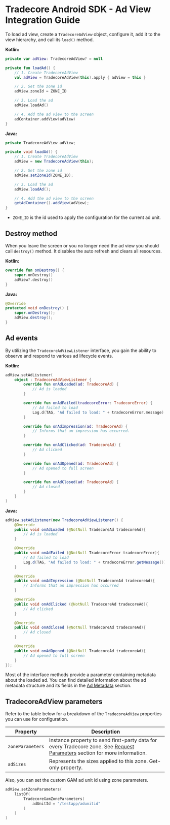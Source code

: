 # Tradecore Android SDK - Ad View Integration Guide

To load ad view, create a `TradecoreAdView` object, configure it, add it to the view hierarchy, and call its `load()`
method.

**Kotlin:**

```kotlin
private var adView: TradecoreAdView? = null

private fun loadAd() {
    // 1. Create TradecoreAdView
    val adView = TradecoreAdView(this).apply { adView = this }

    // 2. Set the zone id
    adView.zoneId = ZONE_ID

    // 3. Load the ad
    adView.loadAd()

    // 4. Add the ad view to the screen
    adContainer.addView(adView)
}
```

**Java:**

```java
private TradecoreAdView adView;

private void loadAd() {
    // 1. Create TradecoreAdView
    adView = new TradecoreAdView(this);

    // 2. Set the zone id
    adView.setZoneId(ZONE_ID);

    // 3. Load the ad
    adView.loadAd();

    // 4. Add the ad view to the screen
    getAdContainer().addView(adView);
}
```

- `ZONE_ID` is the id used to apply the configuration for the current ad unit.

## Destroy method

When you leave the screen or you no longer need the ad view you should call `destroy()` method. It disables the auto
refresh and clears all resources.

**Kotlin:**

```kotlin
override fun onDestroy() {
    super.onDestroy()
    adView?.destroy()
}
```

**Java:**

```java
@Override
protected void onDestroy() {
    super.onDestroy();
    adView.destroy();
}
```

## Ad events

By utilizing the `TradecoreAdViewListener` interface, you gain the ability to observe and respond to various ad
lifecycle events.

**Kotlin:**

```kotlin
adView.setAdListener(
    object : TradecoreAdViewListener {
        override fun onAdLoaded(ad: TradecoreAd) {
            // Ad is loaded
        }

        override fun onAdFailed(tradecoreError: TradecoreError) {
            // Ad failed to load
            Log.d(TAG, "Ad failed to load: " + tradecoreError.message)
        }

        override fun onAdImpression(ad: TradecoreAd) {
            // Informs that an impression has occurred.
        }

        override fun onAdClicked(ad: TradecoreAd) {
            // Ad clicked
        }

        override fun onAdOpened(ad: TradecoreAd) {
            // Ad opened to full screen
        }

        override fun onAdClosed(ad: TradecoreAd) {
            // Ad closed
        }
    }
)
```

**Java:**

```java
adView.setAdListener(new TradecoreAdViewListener() {
    @Override
    public void onAdLoaded (@NotNull TradecoreAd tradecoreAd){
        // Ad is loaded
    }

    @Override
    public void onAdFailed (@NotNull TradecoreError tradecoreError){
        // Ad failed to load
        Log.d(TAG, "Ad failed to load: " + tradecoreError.getMessage());
    }

    @Override
    public void onAdImpression (@NotNull TradecoreAd tradecoreAd){
        // Informs that an impression has occurred
    }

    @Override
    public void onAdClicked (@NotNull TradecoreAd tradecoreAd){
        // Ad clicked
    }

    @Override
    public void onAdClosed (@NotNull TradecoreAd tradecoreAd){
        // Ad closed
    }

    @Override
    public void onAdOpened (@NotNull TradecoreAd tradecoreAd){
        // Ad opened to full screen
    }
});
```

Most of the interface methods provide a parameter containing metadata about the loaded ad. You can find detailed
information about the ad metadata structure and its fields in the [Ad Metadata](./tradecore-sdk-ad-metadata.md) section.

## TradecoreAdView parameters

Refer to the table below for a breakdown of the `TradecoreAdView` properties you can use for configuration.

| Property         | Description                                                                                                                                                                        |
|------------------|------------------------------------------------------------------------------------------------------------------------------------------------------------------------------------|
| `zoneParameters` | Instance property to send first-party data for every Tradecore zone. See [Request Parameters](./tradecore-sdk-request-parameters.md#zone-parameters) section for more information. |
| `adSizes`        | Represents the sizes applied to this zone. Get-only property.                                                                                                                      |

Also, you can set the custom GAM ad unit id using zone parameters.

```kotlin
adView.setZoneParameters(
    listOf(
        TradecoreGamZoneParameters(
            adUnitId = "/testapp/adunitid"
        )
    )
)
```